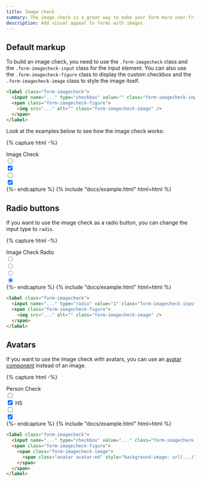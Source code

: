 ```yaml
---
title: Image check
summary: The image check is a great way to make your form more user-friendly and engaging. You can use the image check to create a visually appealing form that will help users make decisions quickly and easily.
description: Add visual appeal to forms with images.
---
```


## Default markup

To build an image check, you need to use the `.form-imagecheck` class and the `.form-imagecheck-input` class for the input element. You can also use the `.form-imagecheck-figure` class to display the custom checkbox and the `.form-imagecheck-image` class to style the image itself.

```html
<label class="form-imagecheck">
  <input name="..." type="checkbox" value="" class="form-imagecheck-input" checked />
  <span class="form-imagecheck-figure">
    <img src="..." alt="" class="form-imagecheck-image" />
  </span>
</label>
```

Look at the examples below to see how the image check works:

{% capture html -%}
<div class="mb-3">
  <label class="form-label">Image Check</label>
  <div class="row g-2">
    <div class="col-3">
      <label class="form-imagecheck">
        <input name="image" type="checkbox" value="1" class="form-imagecheck-input" />
        <span class="form-imagecheck-figure">
          <img
            src="/static/photos/everything-you-need-to-work-from-your-bed-2.jpg"
            alt=""
            class="form-imagecheck-image"
          />
        </span>
      </label>
    </div>
    <div class="col-3">
      <label class="form-imagecheck">
        <input name="image" type="checkbox" value="2" class="form-imagecheck-input" checked />
        <span class="form-imagecheck-figure">
          <img
            src="/static/photos/color-palette-guide-sample-colors-catalog-.jpg"
            alt=""
            class="form-imagecheck-image"
          />
        </span>
      </label>
    </div>
    <div class="col-3">
      <label class="form-imagecheck">
        <input name="image" type="checkbox" value="3" class="form-imagecheck-input" />
        <span class="form-imagecheck-figure">
          <img
            src="/static/photos/woman-read-book-and-drink-coffee-2.jpg"
            alt=""
            class="form-imagecheck-image"
          />
        </span>
      </label>
    </div>
    <div class="col-3">
      <label class="form-imagecheck">
        <input name="image" type="checkbox" value="4" class="form-imagecheck-input" checked />
        <span class="form-imagecheck-figure">
          <img
            src="/static/photos/stylish-workspace-with-macbook-pro-2.jpg"
            alt=""
            class="form-imagecheck-image"
          />
        </span>
      </label>
    </div>
  </div>
</div>
{%- endcapture %}
{% include "docs/example.html" html=html %}

## Radio buttons

If you want to use the image check as a radio button, you can change the input type to `radio`. 

{% capture html -%}
<div class="mb-3">
  <label class="form-label">Image Check Radio</label>
  <div class="row g-2">
    <div class="col-3">
      <label class="form-imagecheck mb-2">
        <input name="image" type="radio" value="1" class="form-imagecheck-input" />
        <span class="form-imagecheck-figure">
          <img
            src="/static/photos/woman-drinking-hot-tea-in-her-home-office.jpg"
            alt=""
            class="form-imagecheck-image"
          />
        </span>
      </label>
    </div>
    <div class="col-3">
      <label class="form-imagecheck mb-2">
        <input name="image" type="radio" value="2" class="form-imagecheck-input" checked />
        <span class="form-imagecheck-figure">
          <img
            src="/static/photos/young-woman-sitting-on-the-sofa-and-working-on-her-laptop-3.jpg"
            alt=""
            class="form-imagecheck-image"
          />
        </span>
      </label>
    </div>
    <div class="col-3">
      <label class="form-imagecheck mb-2">
        <input name="image" type="radio" value="3" class="form-imagecheck-input" />
        <span class="form-imagecheck-figure">
          <img
            src="/static/photos/beautiful-blonde-woman-relaxing-with-a-can-of-coke-on-a-tree-stump-by-the-beach.jpg"
            alt=""
            class="form-imagecheck-image"
          />
        </span>
      </label>
    </div>
    <div class="col-3">
      <label class="form-imagecheck mb-2">
        <input name="image" type="radio" value="4" class="form-imagecheck-input" checked />
        <span class="form-imagecheck-figure">
          <img src="/static/photos/book-on-the-grass.jpg" alt="" class="form-imagecheck-image" />
        </span>
      </label>
    </div>
  </div>
</div>
{%- endcapture %}
{% include "docs/example.html" html=html %}

```html
<label class="form-imagecheck">
  <input name="..." type="radio" value="1" class="form-imagecheck-input" />
  <span class="form-imagecheck-figure">
    <img src="..." alt="" class="form-imagecheck-image" />
  </span>
</label>
```

## Avatars

If you want to use the image check with avatars, you can use an [avatar component](/docs/ui/components/avatars) instead of an image.

{% capture html -%}
<div class="mb-3">
  <label class="form-label">Person Check</label>
  <div class="row g-2">
    <div class="col-auto">
      <label class="form-imagecheck mb-2">
        <input name="image" type="checkbox" value="1" class="form-imagecheck-input" />
        <span class="form-imagecheck-figure">
          <span class="form-imagecheck-image">
            <span
              class="avatar avatar-xl"
              style="background-image: url(/static/avatars/057f.jpg)"
            ></span>
          </span>
        </span>
      </label>
    </div>
    <div class="col-auto">
      <label class="form-imagecheck mb-2">
        <input name="image" type="checkbox" value="2" class="form-imagecheck-input" checked />
        <span class="form-imagecheck-figure">
          <span class="form-imagecheck-image">
            <span class="avatar avatar-xl">HS</span>
          </span>
        </span>
      </label>
    </div>
    <div class="col-auto">
      <label class="form-imagecheck mb-2">
        <input name="image" type="checkbox" value="3" class="form-imagecheck-input" />
        <span class="form-imagecheck-figure">
          <span class="form-imagecheck-image">
            <span
              class="avatar avatar-xl"
              style="background-image: url(/static/avatars/062m.jpg)"
            ></span>
          </span>
        </span>
      </label>
    </div>
    <div class="col-auto">
      <label class="form-imagecheck mb-2">
        <input name="image" type="checkbox" value="4" class="form-imagecheck-input" checked />
        <span class="form-imagecheck-figure">
          <span class="form-imagecheck-image">
            <span
              class="avatar avatar-xl"
              style="background-image: url(/static/avatars/070m.jpg)"
            ></span>
          </span>
        </span>
      </label>
    </div>
  </div>
</div>
{%- endcapture %}
{% include "docs/example.html" html=html %}

```html
<label class="form-imagecheck">
  <input name="..." type="checkbox" value="..." class="form-imagecheck-input" />
  <span class="form-imagecheck-figure">
    <span class="form-imagecheck-image">
      <span class="avatar avatar-md" style="background-image: url(...)"></span>
    </span>
  </span>
</label>
```

